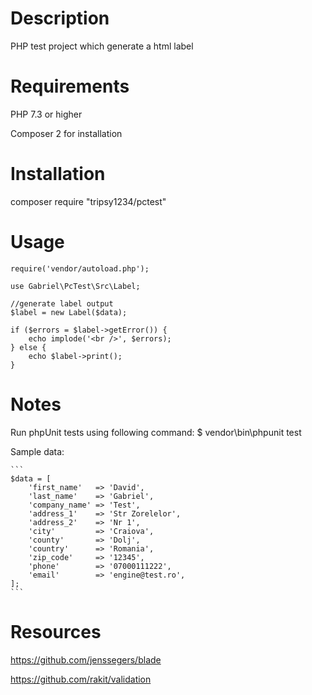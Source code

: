 Description
=========================

PHP test project which generate a html label

Requirements
=========================
PHP 7.3 or higher

Composer 2 for installation

Installation
=========================
composer require "tripsy1234/pctest"

Usage
=========================

```
require('vendor/autoload.php');

use Gabriel\PcTest\Src\Label;

//generate label output
$label = new Label($data);

if ($errors = $label->getError()) {
    echo implode('<br />', $errors);
} else {
    echo $label->print();
}
```

Notes
=========================

Run phpUnit tests using following command:
$ vendor\bin\phpunit test

Sample data:

    ```
    $data = [
        'first_name'   => 'David',
        'last_name'    => 'Gabriel',
        'company_name' => 'Test',
        'address_1'    => 'Str Zorelelor',
        'address_2'    => 'Nr 1',
        'city'         => 'Craiova',
        'county'       => 'Dolj',
        'country'      => 'Romania',
        'zip_code'     => '12345',
        'phone'        => '07000111222',
        'email'        => 'engine@test.ro',
    ];
    ```

Resources
=========================

https://github.com/jenssegers/blade

https://github.com/rakit/validation
